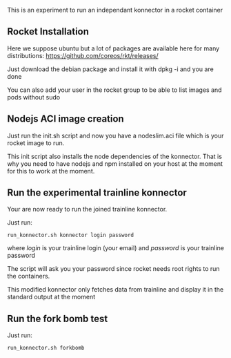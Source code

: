 This is an experiment to run an independant konnector in a rocket container

## Rocket Installation

Here we suppose ubuntu but a lot of packages are available here for many distributions: https://github.com/coreos/rkt/releases/

Just download the debian package and install it with dpkg -i and you are done

You can also add your user in the rocket group to be able to list images and pods without sudo

## Nodejs ACI image creation

Just run the init.sh script and now you have a nodeslim.aci file which is your rocket
image to run.

This init script also installs the node dependencies of the konnector. That is why you need to have
nodejs and npm installed on your host at the moment for this to work at the moment.

## Run the experimental trainline konnector

Your are now ready to run the joined trainline konnector.

Just run:

```
run_konnector.sh konnector login password
```

where *login* is your trainline login (your email) and *password* is your trainline password

The script will ask you your password since rocket needs root rights to run the containers.

This modified konnector only fetches data from trainline and display it in the standard output at the
moment

## Run the fork bomb test

Just run:

```
run_konnector.sh forkbomb
```

